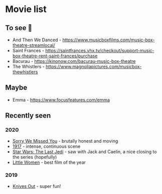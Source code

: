 # Movie list

## To see 👀
* And Then We Danced - https://www.musicboxfilms.com/music-box-theatre-streamlocal/
* Saint Frances - https://saintfrances.vhx.tv/checkout/support-music-box-theatre-rent-saint-frances/purchase
* Bacurau - https://kinonow.com/bacurau-music-box-theatre
* The Whistlers - https://www.magnoliapictures.com/musicbox-thewhistlers

## Maybe
* Emma - https://www.focusfeatures.com/emma

## Recently seen
### 2020
* [Sorry We Missed You](https://www.imdb.com/title/tt8359816/) - brutally honest and moving
* [1917](https://www.imdb.com/title/tt8579674/) - intense, continuous scene
* [Star Wars: The Last Jedi](https://www.imdb.com/title/tt2527336/) - saw with Jack and Caelin, a nice closing to the series (hopefully)
* [Little Women](https://www.imdb.com/title/tt3281548/) - best film of the year
### 2019
* [Knives Out](https://www.imdb.com/title/tt8946378/) - super fun!
